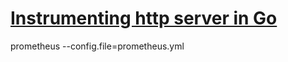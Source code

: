 # [Instrumenting http server in Go](https://prometheus.io/docs/tutorials/instrumenting_http_server_in_go/)

prometheus --config.file=prometheus.yml
